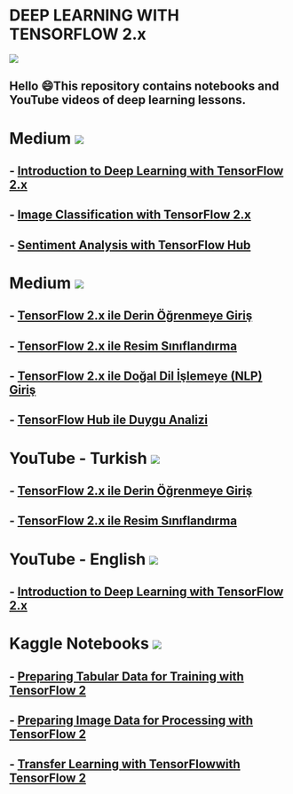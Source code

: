 # DEEP LEARNING WITH TENSORFLOW 2.x

![](https://images.unsplash.com/photo-1525130413817-d45c1d127c42?ixid=MnwxMjA3fDB8MHxwaG90by1wYWdlfHx8fGVufDB8fHx8&ixlib=rb-1.2.1&auto=format&fit=crop&w=750&q=80)

## Hello 😄This repository contains notebooks and YouTube videos of deep learning lessons.

# Medium  [![](https://img.shields.io/badge/Medium-English-purple.svg?&logo=medium&logoColor=white)](https://tirendazacademy.medium.com)

## - [Introduction to Deep Learning with TensorFlow 2.x](https://tirendazacademy.medium.com/introduction-to-deep-learning-with-tensorflow-2-f61decb13cdb?source=your_stories_page-------------------------------------)

## - [Image Classification with TensorFlow 2.x](https://tirendazacademy.medium.com/image-classification-with-tensorflow-2-54fc601dfb6a)

## - [Sentiment Analysis with TensorFlow Hub](https://tirendazacademy.medium.com/sentiment-analysis-with-tensorflow-hub-678c30ac79a2)

# Medium  [![](https://img.shields.io/badge/Medium-Turkish-purple.svg?&logo=medium&logoColor=white)](https://tirendazakademi.medium.com)

## - [TensorFlow 2.x ile Derin Öğrenmeye Giriş](https://tirendazakademi.medium.com/tensorflow-2-ile-derin-%C3%B6%C4%9Frenmeye-giri%C5%9F-a1cb466a473c)

## - [TensorFlow 2.x ile Resim Sınıflandırma](https://tirendazakademi.medium.com/tensorflow-2-ile-resim-s%C4%B1n%C4%B1fland%C4%B1rma-ae9670390254)

## - [TensorFlow 2.x ile Doğal Dil İşlemeye (NLP) Giriş](https://tirendazakademi.medium.com/do%C4%9Fal-dil-i%CC%87%C5%9Flemeye-nlp-giri%C5%9F-214182725629)

## - [TensorFlow Hub ile Duygu Analizi](https://tirendazakademi.medium.com/tensorflow-hub-ile-duygu-analizi-6dced48f48a6)

# YouTube - Turkish [![](https://img.shields.io/badge/YouTube-Turkish-deeppink?style=for-the-badge&logo=youtube&logoColor=white)](https://www.youtube.com/tirendazakademi)

## - [TensorFlow 2.x ile Derin Öğrenmeye Giriş](https://www.youtube.com/watch?v=ySY4l37HUis)
## - [TensorFlow 2.x ile Resim Sınıflandırma](https://www.youtube.com/watch?v=ySY4l37HUis)

# YouTube - English [![](https://img.shields.io/badge/YouTube-English-red?style=for-the-badge&logo=youtube&logoColor=white)](https://www.youtube.com/channel/UCFU9Go20p01kC64w-tmFORw)

## - [Introduction to Deep Learning with TensorFlow 2.x](https://www.youtube.com/watch?v=8Wnn4rRg7D8)

# Kaggle Notebooks [![](https://img.shields.io/badge/Kaggle-English-red?style=for-the-badge&logo=youtube&logoColor=white)](https://kaggle.com/tirendazacademy)

## - [Preparing Tabular Data for Training with TensorFlow 2](https://www.kaggle.com/tirendazacademy/preparing-tabular-data-with-tensorflow)
## - [Preparing Image Data for Processing with TensorFlow 2](https://www.kaggle.com/tirendazacademy/preparing-image-data-with-tensorflow-2-x)
## - [Transfer Learning with TensorFlowwith TensorFlow 2](https://www.kaggle.com/tirendazacademy/transfer-learning-with-tensorflow)
